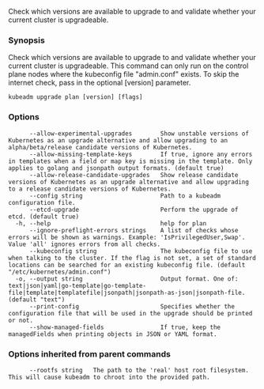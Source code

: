 
Check which versions are available to upgrade to and validate whether your current cluster is upgradeable.

### Synopsis

Check which versions are available to upgrade to and validate whether your current cluster is upgradeable. This command can only run on the control plane nodes where the kubeconfig file "admin.conf" exists. To skip the internet check, pass in the optional [version] parameter.

```
kubeadm upgrade plan [version] [flags]
```

### Options

```
      --allow-experimental-upgrades        Show unstable versions of Kubernetes as an upgrade alternative and allow upgrading to an alpha/beta/release candidate versions of Kubernetes.
      --allow-missing-template-keys        If true, ignore any errors in templates when a field or map key is missing in the template. Only applies to golang and jsonpath output formats. (default true)
      --allow-release-candidate-upgrades   Show release candidate versions of Kubernetes as an upgrade alternative and allow upgrading to a release candidate versions of Kubernetes.
      --config string                      Path to a kubeadm configuration file.
      --etcd-upgrade                       Perform the upgrade of etcd. (default true)
  -h, --help                               help for plan
      --ignore-preflight-errors strings    A list of checks whose errors will be shown as warnings. Example: 'IsPrivilegedUser,Swap'. Value 'all' ignores errors from all checks.
      --kubeconfig string                  The kubeconfig file to use when talking to the cluster. If the flag is not set, a set of standard locations can be searched for an existing kubeconfig file. (default "/etc/kubernetes/admin.conf")
  -o, --output string                      Output format. One of: text|json|yaml|go-template|go-template-file|template|templatefile|jsonpath|jsonpath-as-json|jsonpath-file. (default "text")
      --print-config                       Specifies whether the configuration file that will be used in the upgrade should be printed or not.
      --show-managed-fields                If true, keep the managedFields when printing objects in JSON or YAML format.
```

### Options inherited from parent commands

```
      --rootfs string   The path to the 'real' host root filesystem. This will cause kubeadm to chroot into the provided path.
```
